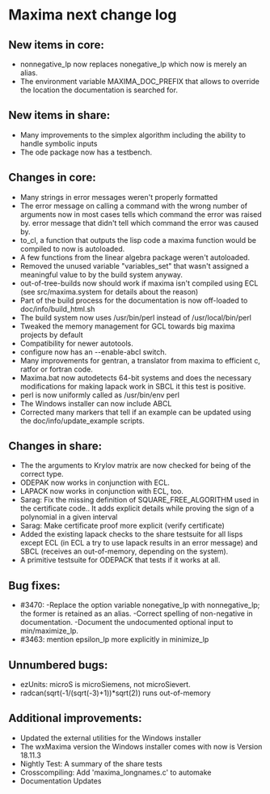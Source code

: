 Maxima next change log
======================

New items in core:
------------------
 * nonnegative_lp now replaces nonegative_lp which now is merely an alias.
 * The environment variable MAXIMA_DOC_PREFIX that allows to override the
   location the documentation is searched for.

New items in share:
-------------------
 * Many improvements to the simplex algorithm including the ability to handle
   symbolic inputs
 * The ode package now has a testbench.

Changes in core:
----------------
 * Many strings in error messages weren't properly formatted
 * The error message on calling a command with the wrong number of arguments
   now in most cases tells which command the error was raised by.
   error message that didn't tell which command the error was caused by.
 * to_cl, a function that outputs the lisp code a maxima function would be 
   compiled to now is autoloaded.
 * A few functions from the linear algebra package weren't autoloaded.
 * Removed the unused variable "variables_set" that wasn't assigned a meaningful
   value to by the build system anyway.
 * out-of-tree-builds now should work if maxima isn't compiled using ECL 
   (see src/maxima.system for details about the reason)
 * Part of the build process for the documentation is now off-loaded to 
   doc/info/build_html.sh 
 * The build system now uses /usr/bin/perl instead of /usr/local/bin/perl
 * Tweaked the memory management for GCL towards big maxima projects by default
 * Compatibility for newer autotools.
 * configure now has an --enable-abcl switch.
 * Many improvements for gentran, a translator from maxima to efficient
   c, ratfor or fortran code.
 * Maxima.bat now autodetects 64-bit systems and does the necessary
   modifications for making lapack work in SBCL it this test is positive.
 * perl is now uniformly called as /usr/bin/env perl
 * The Windows installer can now include ABCL
 * Corrected many markers that tell if an example can be updated using the 
   doc/info/update_example scripts.

Changes in share:
--------------
 *  The the arguments to Krylov matrix are now checked for being of the 
    correct type.
 *  ODEPAK now works in conjunction with ECL.
 *  LAPACK now works in conjunction with ECL, too.
 *  Sarag: Fix the missing definition of SQUARE_FREE_ALGORITHM used in the 
    certificate code.. It adds explicit details while proving the sign of 
	a polynomial in a given interval
 *  Sarag: Make certificate proof more explicit (verify certificate)
 *  Added the existing lapack checks to the share testsuite for all lisps
    except ECL (in ECL a try to use lapack results in an error message)
	and SBCL (receives an out-of-memory, depending on the system).
 *  A primitive testsuite for ODEPACK that tests if it works at all.

Bug fixes:
----------
 * #3470: 
     -Replace the option variable nonegative_lp with nonnegative_lp; the
      former is retained as an alias.
    -Correct spelling of non-negative in documentation.
    -Document the undocumented optional input <all> to min/maximize_lp.
 * #3463: mention epsilon_lp more explicitly in minimize_lp
 
Unnumbered bugs:
----------------
 * ezUnits: microS is microSiemens, not microSievert.
 * radcan(sqrt(-1/(sqrt(-3)+1))*sqrt(2)) runs out-of-memory
 
Additional improvements:
------------------------
 * Updated the external utilities for the Windows installer
 * The wxMaxima version the Windows installer comes with now is
   Version 18.11.3
 * Nightly Test: A summary of the share tests
 * Crosscompiling: Add 'maxima_longnames.c' to automake
 * Documentation Updates

